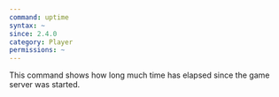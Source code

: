 ```yaml
---
command: uptime
syntax: ~
since: 2.4.0
category: Player
permissions: ~
---
```


This command shows how long much time has elapsed since the game server was started.
